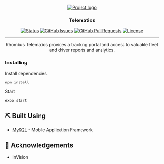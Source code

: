 <p align="center">
  <a href="" rel="noopener">
 <img src="https://imgur.com/a/TjgfMeN" alt="Project logo"></a>
</p>

<h3 align="center">Telematics</h3>

<div align="center">

  [![Status](https://img.shields.io/badge/status-active-success.svg)]() 
  [![GitHub Issues](https://img.shields.io/github/issues/wilsonshrestha/elephant-crm.svg)](https://github.com/wilsonshrestha/telematics/issues)
  [![GitHub Pull Requests](https://img.shields.io/github/issues-pr/kylelobo/The-Documentation-Compendium.svg)](https://github.com/wilsonshrestha/elephant-crm/pulls)
  [![License](https://img.shields.io/badge/license-MIT-blue.svg)](/LICENSE)

</div>

---

<p align="center"> 
Rhombus Telematics provides a tracking portal and access to valuable fleet and driver reports and analytics.
<br> 
</p>

### Installing

Install dependencies
```
npm install
```

Start

```
expo start
```

## ⛏️ Built Using <a name = "built_using"></a>
- [MySQL](https://facebook.github.io/react-native/) - Mobile Application Framework

## 🎉 Acknowledgements <a name = "acknowledgement"></a>
- InVision
